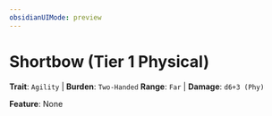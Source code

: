 ```yaml
---
obsidianUIMode: preview
---
```

# Shortbow (Tier 1 Physical)

**Trait**: `Agility` | **Burden**: `Two-Handed`
**Range**: `Far` | **Damage**: `d6+3 (Phy)`

**Feature**: None
